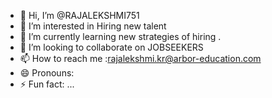 - 👋 Hi, I’m @RAJALEKSHMI751
- 👀 I’m interested in Hiring new talent 
- 🌱 I’m currently learning new strategies of hiring .
- 💞️ I’m looking to collaborate on JOBSEEKERS
- 📫 How to reach me :rajalekshmi.kr@arbor-education.com
- 😄 Pronouns:
- ⚡ Fun fact: ...

<!---
RAJALEKSHMI751/RAJALEKSHMI751 is a ✨ special ✨ repository because its `README.md` (this file) appears on your GitHub profile.
You can click the Preview link to take a look at your changes.
--->
